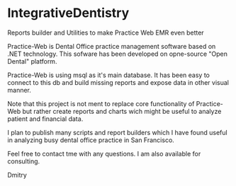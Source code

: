 IntegrativeDentistry
====================

Reports builder and Utilities to make Practice Web EMR even better

Practice-Web is Dental Office practice management software based on .NET technology. This sofware has been developed on opne-source "Open Dental" platform.

Practice-Web is using msql as it's main database. It has been easy to connect to this db and build missing reports and expose data in other visual manner.

Note that this project is not ment to replace core functionality of Practice-Web but rather create reports and charts wich might be useful to analyze patient and financial data.

I plan to publish many scripts and report builders which I have found useful in analyzing busy dental office practice in San Francisco.

Feel free to contact tme with any questions. I am also available for consulting.

Dmitry

